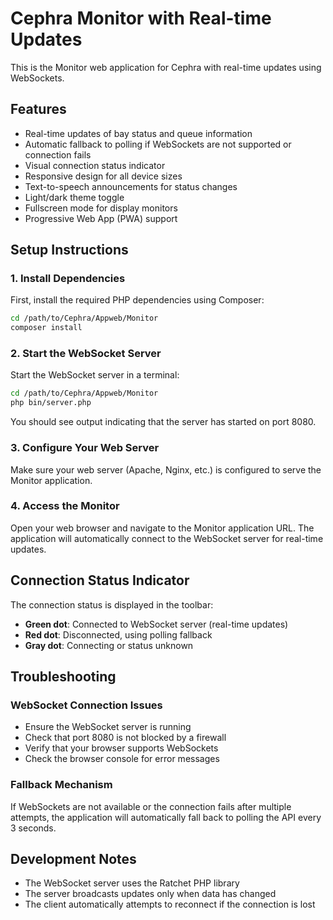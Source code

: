 # Cephra Monitor with Real-time Updates

This is the Monitor web application for Cephra with real-time updates using WebSockets.

## Features

- Real-time updates of bay status and queue information
- Automatic fallback to polling if WebSockets are not supported or connection fails
- Visual connection status indicator
- Responsive design for all device sizes
- Text-to-speech announcements for status changes
- Light/dark theme toggle
- Fullscreen mode for display monitors
- Progressive Web App (PWA) support

## Setup Instructions

### 1. Install Dependencies

First, install the required PHP dependencies using Composer:

```bash
cd /path/to/Cephra/Appweb/Monitor
composer install
```

### 2. Start the WebSocket Server

Start the WebSocket server in a terminal:

```bash
cd /path/to/Cephra/Appweb/Monitor
php bin/server.php
```

You should see output indicating that the server has started on port 8080.

### 3. Configure Your Web Server

Make sure your web server (Apache, Nginx, etc.) is configured to serve the Monitor application.

### 4. Access the Monitor

Open your web browser and navigate to the Monitor application URL. The application will automatically connect to the WebSocket server for real-time updates.

## Connection Status Indicator

The connection status is displayed in the toolbar:

- **Green dot**: Connected to WebSocket server (real-time updates)
- **Red dot**: Disconnected, using polling fallback
- **Gray dot**: Connecting or status unknown

## Troubleshooting

### WebSocket Connection Issues

- Ensure the WebSocket server is running
- Check that port 8080 is not blocked by a firewall
- Verify that your browser supports WebSockets
- Check the browser console for error messages

### Fallback Mechanism

If WebSockets are not available or the connection fails after multiple attempts, the application will automatically fall back to polling the API every 3 seconds.

## Development Notes

- The WebSocket server uses the Ratchet PHP library
- The server broadcasts updates only when data has changed
- The client automatically attempts to reconnect if the connection is lost
